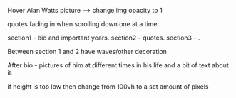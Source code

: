 Hover Alan Watts picture --> change img opacity to 1

quotes fading in when scrolling down one at a time.

section1 - bio and important years.
section2 - quotes.
section3 - .

Between section 1 and 2 have waves/other decoration

After bio - pictures of him at different times in his life and a bit of text about it.

if height is too low then change from 100vh to a set amount of pixels